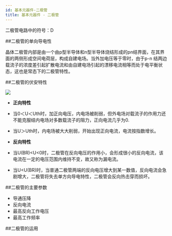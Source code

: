 ```yaml
---
id: 基本元器件-二极管
title: 基本元器件 - 二极管
---
```


二极管电路中的符号：D

##二极管的单向导电性

晶体二极管内部是由一个由p型半导体和n型半导体烧结形成的pn结界面，在其界面的两侧形成空间电荷层，构成自建电场。当外加电压等于零时，由于p-n 结两边载流子的浓度差引起扩散电流和由自建电场引起的漂移电流相等而处于电平衡状态，这也是常态下的二极管特性。

##二极管的伏安特性

![](https://www.chip37.com/upload/image/20190830/%E4%BA%8C%E6%9E%81%E7%AE%A1%E4%BC%8F%E5%AE%89%E6%9B%B2%E7%BA%BF.jpg)

- **正向特性**
- 当0＜U＜Uth时，加正向电压，内电场被削弱，但外电场对载流子的作用力还不能克服结内电场对多数载流子的阻力，正向电流几乎为0.
- 当U＞Uth时，内电场被大大削弱，开始出现正向电流，电流按指数增长。

- **反向特性**
- 当U(BR)<U<0时，二极管在反向电压的作用小，会形成很小的反向电流，该电流在一定的电压范围内维持不变，故又称为漏电流。
- 当U<U(BR)时，当普通二极管两端的反向电压增大到某一数值，反向电流会急剧增大，二极管将失去单方向导电特性，二极管会反向热击穿而损坏。

##二极管的主要参数

- 导通压降
- 反向电流
- 最高反向工作电压 
- 最高工作频率

##二极管的运用





